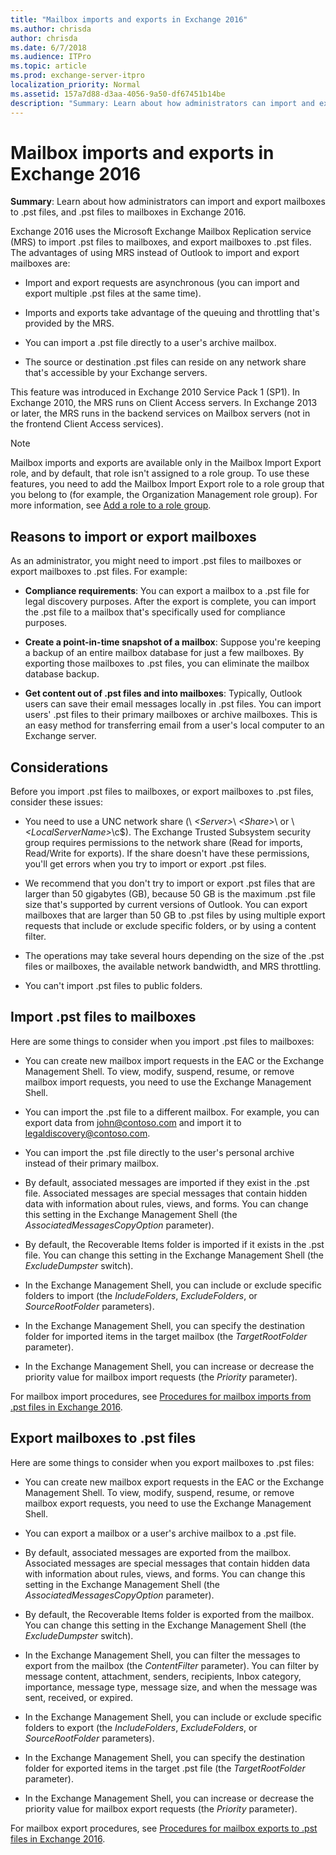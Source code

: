 ```yaml
---
title: "Mailbox imports and exports in Exchange 2016"
ms.author: chrisda
author: chrisda
ms.date: 6/7/2018
ms.audience: ITPro
ms.topic: article
ms.prod: exchange-server-itpro
localization_priority: Normal
ms.assetid: 157a7d88-d3aa-4056-9a50-df67451b14be
description: "Summary: Learn about how administrators can import and export mailboxes to .pst files, and .pst files to mailboxes in Exchange 2016."
---
```


# Mailbox imports and exports in Exchange 2016

 **Summary**: Learn about how administrators can import and export mailboxes to .pst files, and .pst files to mailboxes in Exchange 2016.
  
Exchange 2016 uses the Microsoft Exchange Mailbox Replication service (MRS) to import .pst files to mailboxes, and export mailboxes to .pst files. The advantages of using MRS instead of Outlook to import and export mailboxes are:
  
- Import and export requests are asynchronous (you can import and export multiple .pst files at the same time).
    
- Imports and exports take advantage of the queuing and throttling that's provided by the MRS.
    
- You can import a .pst file directly to a user's archive mailbox.
    
- The source or destination .pst files can reside on any network share that's accessible by your Exchange servers.
    
This feature was introduced in Exchange 2010 Service Pack 1 (SP1). In Exchange 2010, the MRS runs on Client Access servers. In Exchange 2013 or later, the MRS runs in the backend services on Mailbox servers (not in the frontend Client Access services).
  
> [!NOTE]
> Mailbox imports and exports are available only in the Mailbox Import Export role, and by default, that role isn't assigned to a role group. To use these features, you need to add the Mailbox Import Export role to a role group that you belong to (for example, the Organization Management role group). For more information, see [Add a role to a role group](../../permissions/role-groups.md#AddRemoveRGRole).
  
## Reasons to import or export mailboxes
<a name="Reasons"> </a>

As an administrator, you might need to import .pst files to mailboxes or export mailboxes to .pst files. For example:
  
- **Compliance requirements**: You can export a mailbox to a .pst file for legal discovery purposes. After the export is complete, you can import the .pst file to a mailbox that's specifically used for compliance purposes.
    
- **Create a point-in-time snapshot of a mailbox**: Suppose you're keeping a backup of an entire mailbox database for just a few mailboxes. By exporting those mailboxes to .pst files, you can eliminate the mailbox database backup.
    
- **Get content out of .pst files and into mailboxes**: Typically, Outlook users can save their email messages locally in .pst files. You can import users' .pst files to their primary mailboxes or archive mailboxes. This is an easy method for transferring email from a user's local computer to an Exchange server.
    
## Considerations
<a name="Pre"> </a>

Before you import .pst files to mailboxes, or export mailboxes to .pst files, consider these issues:
  
- You need to use a UNC network share (\\ _\<Server\>_\ _\<Share\>_\ or \\ _\<LocalServerName\>_\c$\). The Exchange Trusted Subsystem security group requires permissions to the network share (Read for imports, Read/Write for exports). If the share doesn't have these permissions, you'll get errors when you try to import or export .pst files.
    
- We recommend that you don't try to import or export .pst files that are larger than 50 gigabytes (GB), because 50 GB is the maximum .pst file size that's supported by current versions of Outlook. You can export mailboxes that are larger than 50 GB to .pst files by using multiple export requests that include or exclude specific folders, or by using a content filter.
    
- The operations may take several hours depending on the size of the .pst files or mailboxes, the available network bandwidth, and MRS throttling.
    
- You can't import .pst files to public folders.
    
## Import .pst files to mailboxes
<a name="Imp"> </a>

Here are some things to consider when you import .pst files to mailboxes:
  
- You can create new mailbox import requests in the EAC or the Exchange Management Shell. To view, modify, suspend, resume, or remove mailbox import requests, you need to use the Exchange Management Shell.
    
- You can import the .pst file to a different mailbox. For example, you can export data from john@contoso.com and import it to legaldiscovery@contoso.com.
    
- You can import the .pst file directly to the user's personal archive instead of their primary mailbox.
    
- By default, associated messages are imported if they exist in the .pst file. Associated messages are special messages that contain hidden data with information about rules, views, and forms. You can change this setting in the Exchange Management Shell (the _AssociatedMessagesCopyOption_ parameter).
    
- By default, the Recoverable Items folder is imported if it exists in the .pst file. You can change this setting in the Exchange Management Shell (the _ExcludeDumpster_ switch).
    
- In the Exchange Management Shell, you can include or exclude specific folders to import (the _IncludeFolders_, _ExcludeFolders_, or _SourceRootFolder_ parameters).
    
- In the Exchange Management Shell, you can specify the destination folder for imported items in the target mailbox (the _TargetRootFolder_ parameter).
    
- In the Exchange Management Shell, you can increase or decrease the priority value for mailbox import requests (the _Priority_ parameter).
    
For mailbox import procedures, see [Procedures for mailbox imports from .pst files in Exchange 2016](import-procedures.md).
  
## Export mailboxes to .pst files
<a name="Exp"> </a>

Here are some things to consider when you export mailboxes to .pst files:
  
- You can create new mailbox export requests in the EAC or the Exchange Management Shell. To view, modify, suspend, resume, or remove mailbox export requests, you need to use the Exchange Management Shell.
    
- You can export a mailbox or a user's archive mailbox to a .pst file.
    
- By default, associated messages are exported from the mailbox. Associated messages are special messages that contain hidden data with information about rules, views, and forms. You can change this setting in the Exchange Management Shell (the _AssociatedMessagesCopyOption_ parameter).
    
- By default, the Recoverable Items folder is exported from the mailbox. You can change this setting in the Exchange Management Shell (the _ExcludeDumpster_ switch).
    
- In the Exchange Management Shell, you can filter the messages to export from the mailbox (the _ContentFilter_ parameter). You can filter by message content, attachment, senders, recipients, Inbox category, importance, message type, message size, and when the message was sent, received, or expired.
    
- In the Exchange Management Shell, you can include or exclude specific folders to export (the _IncludeFolders_, _ExcludeFolders_, or _SourceRootFolder_ parameters).
    
- In the Exchange Management Shell, you can specify the destination folder for exported items in the target .pst file (the _TargetRootFolder_ parameter).
    
- In the Exchange Management Shell, you can increase or decrease the priority value for mailbox export requests (the _Priority_ parameter).
    
For mailbox export procedures, see [Procedures for mailbox exports to .pst files in Exchange 2016](export-procedures.md).
  

